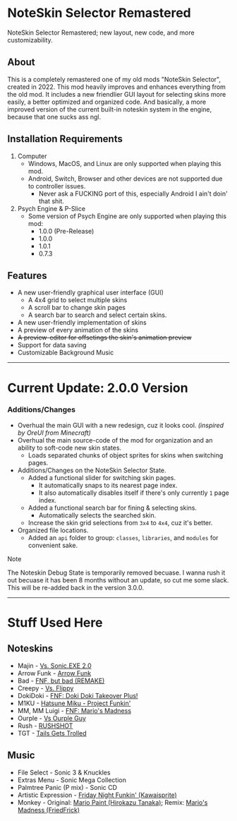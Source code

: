 # NoteSkin Selector Remastered
NoteSkin Selector Remastered; new layout, new code, and more customizability.

## About
This is a completely remastered one of my old mods "NoteSkin Selector", created in 2022. This mod heavily improves and enhances everything from the old mod. It includes a new friendlier GUI layout for selecting skins more easily, a better optimized and organized code. And basically, a more improved version of the current built-in noteskin system in the engine, because that one sucks ass ngl.

## Installation Requirements
1. Computer
     - Windows, MacOS, and Linux are only supported when playing this mod. 
     - Android, Switch, Browser and other devices are not supported due to controller issues. 
          - Never ask a FUCKING port of this, especially Android I ain't doin' that shit.
2. Psych Engine & P-Slice
     - Some version of Psych Engine are only supported when playing this mod:
          - 1.0.0 (Pre-Release)
          - 1.0.0
          - 1.0.1
          - 0.7.3

## Features
- A new user-friendly graphical user interface (GUI)
     - A 4x4 grid to select multiple skins
     - A scroll bar to change skin pages
     - A search bar to search and select certain skins.
- A new user-friendly implementation of skins
- A preview of every animation of the skins
- ~~A preview-editor for offsetings the skin's animation preview~~
- Support for data saving
- Customizable Background Music

***

# Current Update: 2.0.0 Version
### Additions/Changes
- Overhual the main GUI with a new redesign, cuz it looks cool. _(inspired by OreUI from Minecraft)_
- Overhual the main source-code of the mod for organization and an ability to soft-code new skin states.
     - Loads separated chunks of object sprites for skins when switching pages.
- Additions/Changes on the NoteSkin Selector State.
     - Added a functional slider for switching skin pages.
          - It automatically snaps to its nearest page index.
          - It also automatically disables itself if there's only currently `1` page index.
     - Added a functional search bar for fining & selecting skins.
          - Automatically selects the searched skin.
     - Increase the skin grid selections from `3x4` to `4x4`, cuz it's better.
- Organized file locations.
     - Added an `api` folder to group: `classes`, `libraries`, and `modules` for convenient sake.
     
> [!NOTE]
> The Noteskin Debug State is temporarily removed becuase. I wanna rush it out becuase it has been 8 months without an update, so cut me some slack. This will be re-added back in the version 3.0.0.

***

# Stuff Used Here
## Noteskins
- Majin - [Vs. Sonic.EXE 2.0](https://gamebanana.com/mods/316022)
- Arrow Funk - [Arrow Funk](https://gamebanana.com/mods/370234)
- Bad - [FNF, but bad (REMAKE)](https://gamebanana.com/wips/79374)
- Creepy - [Vs. Flippy](https://gamebanana.com/mods/300838)
- DokiDoki - [FNF: Doki Doki Takeover Plus!](https://gamebanana.com/mods/47364)
- M1KU - [Hatsune Miku - Project Funkin'](https://gamebanana.com/mods/485992)
- MM, MM Luigi - [FNF: Mario's Madness](https://gamebanana.com/mods/359554)
- Ourple - [Vs Ourple Guy](https://ourpleguy.neocities.org/)
- Rush - [RUSHSHOT](https://gamebanana.com/mods/523534)
- TGT - [Tails Gets Trolled](https://gamebanana.com/mods/320596)

## Music
- File Select - Sonic 3 & Knuckles
- Extras Menu - Sonic Mega Collection
- Palmtree Panic (P mix) - Sonic CD
- Artistic Expression - [Friday Night Funkin' (Kawaisprite)](https://www.youtube.com/watch?v=yFHbQFH09Io)
- Monkey - Original: [Mario Paint (Hirokazu Tanaka)](https://www.youtube.com/watch?v=gMRFXrbfKEo); Remix: [Mario's Madness (FriedFrick)](https://www.youtube.com/watch?v=x0AMU2nelAw)